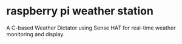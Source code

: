 # raspberry pi weather station
 A C-based Weather Dictator using Sense HAT for real-time weather monitoring and display.
